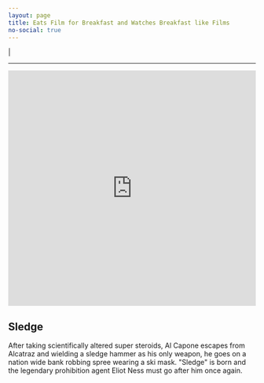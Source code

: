 ```yaml
---
layout: page
title: Eats Film for Breakfast and Watches Breakfast like Films
no-social: true
---
```


<div class="text-center">
  <span id="quote" class="text-center"></span>
  <span class="cursor">|</span>
</div>

---

<iframe src="https://player.vimeo.com/video/163629656" width="100%" height="480" frameborder="0" webkitallowfullscreen mozallowfullscreen allowfullscreen></iframe>

## Sledge

After taking scientifically altered super steroids, Al Capone escapes from Alcatraz and wielding a sledge hammer as his only weapon, he goes on a nation wide bank robbing spree wearing a ski mask. "Sledge" is born and the legendary prohibition agent Eliot Ness must go after him once again.

<script src="/js/quotes.js"></script>
<script src="/js/secret.js"></script>
